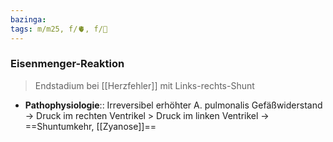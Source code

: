 ```yaml
---
bazinga: 
tags: m/m25, f/🫀, f/🦄
---
```

### Eisenmenger-Reaktion
> Endstadium bei [[Herzfehler]] mit Links-rechts-Shunt
- **Pathophysiologie**:: Irreversibel erhöhter A. pulmonalis Gefäßwiderstand → Druck im rechten Ventrikel > Druck im linken Ventrikel → ==Shuntumkehr, [[Zyanose]]==